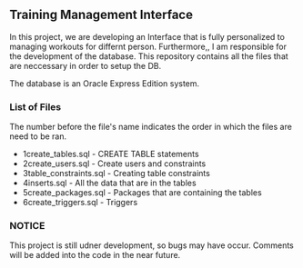 ## Training Management Interface
In this project, we are developing an Interface that is fully personalized to managing workouts for differnt person. Furthermore,, I am responsible for the development of the database. This repository contains all the files that are neccessary in order to setup the DB.

The database is an Oracle Express Edition system.

### List of Files
The number before the file's name indicates the order in which the files are need to be ran.

- 1create_tables.sql  - CREATE TABLE statements
- 2create_users.sql - Create users and constraints
- 3table_constraints.sql - Creating table constraints
- 4inserts.sql - All the data that are in the tables
- 5create_packages.sql - Packages that are containing the tables
- 6create_triggers.sql - Triggers

### NOTICE
This project is still udner development, so bugs may have occur. Comments will be added into the code in the near future.
